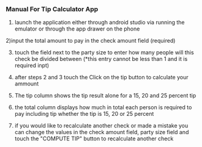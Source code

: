 ### Manual For Tip Calculator App
1) launch the application either through android studio via running the emulator or through the app drawer on the phone 

2)input the total amount to pay in the check amount field (required) 

3) touch the field next to the party size to enter how many people will this check be divided between (*this entry cannot be less than 1 and it is required inpt)

4) after steps 2 and 3 touch the Click on the tip button to calculate your ammount

5) The tip column shows the tip result alone for a 15, 20 and 25 percent tip

6) the total column displays how much in total each person is required to pay including tip whether the tip is 15, 20 or 25 percent

7) if you would like to recalculate another check or made a mistake you can change the values in the check amount field, party size field and touch the "COMPUTE TIP" button to recalculate another check 